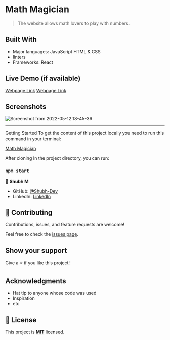 # Math Magician

> The website allows math lovers to play with numbers.

## Built With

- Major languages: JavaScript HTML & CSS 
- linters
- Frameworks: React

## Live Demo (if available)

[Webpage Link](https://starlit-sorbet-647350.netlify.app/)
[Webpage Link](https://fast-anchorage-14363.herokuapp.com/)

## Screenshots

![Screenshot from 2022-05-12 18-45-36](https://user-images.githubusercontent.com/46110284/168198204-be599eae-111a-4a7c-b1f3-c8c2d65877dc.png)

<hr>

Getting Started
To get the content of this project locally you need to run this command in your terminal:

[Math Magician](https://github.com/Shubh-Dev/math-magician-react.git)

After cloning In the project directory, you can run:

### `npm start`

👤 **Shubh M**

- GitHub: [@Shubh-Dev](https://github.com/Shubh-Dev) <br>
- LinkedIn: [LinkedIn](https://linkedin.com/in/shubh.scb)


## 🤝 Contributing

Contributions, issues, and feature requests are welcome!

Feel free to check the [issues page](../../issues/).

## Show your support

Give a ⭐️ if you like this project!

## Acknowledgments

- Hat tip to anyone whose code was used
- Inspiration
- etc

## 📝 License

This project is **[MIT](./LICENSE.md)** licensed.
